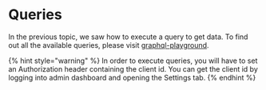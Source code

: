 # Queries

In the previous topic, we saw how to execute a query to get data. To find out all the available queries, please visit [graphql-playground](https://letterpad.app/admin/api/graphql).

{% hint style="warning" %}
In order to execute queries, you will have to set an Authorization header containing the client id. You can get the client id by logging into admin dashboard and opening the Settings tab. 
{% endhint %}

